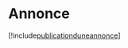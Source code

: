 # Annonce

[!include[publicationduneannonce](annonce.publicationduneannonce.autogen.md)]










































